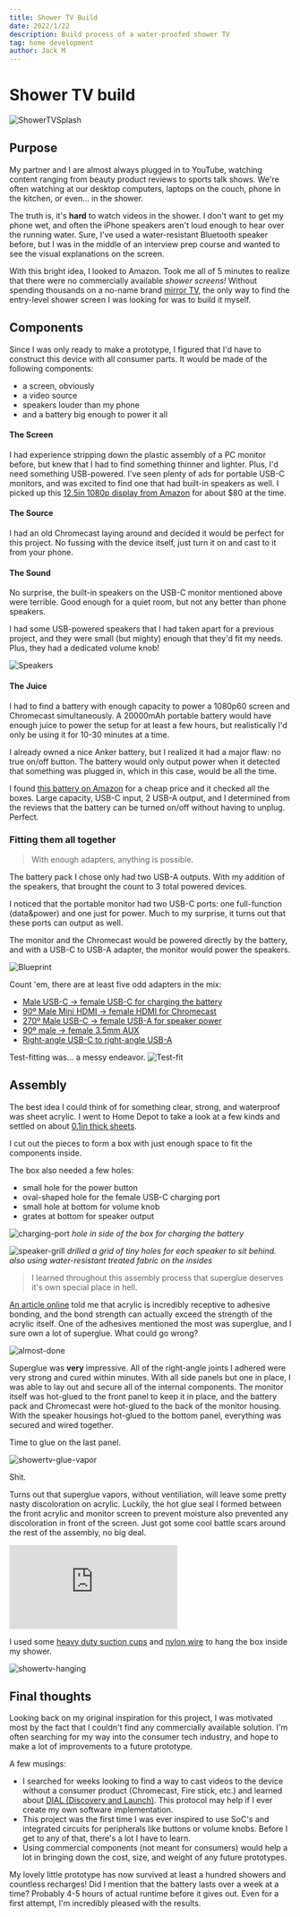 ```yaml
---
title: Shower TV Build
date: 2022/1/22
description: Build process of a water-proofed shower TV
tag: home development
author: Jack M
---
```


# Shower TV build

![ShowerTVSplash](/images/showertv/showertv_preview.gif)

## Purpose

My partner and I are almost always plugged in to YouTube, watching content ranging from beauty product reviews to sports talk shows. We're often watching at our desktop computers, laptops on the couch, phone in the kitchen, or even... in the shower. 

The truth is, it's **hard** to watch videos in the shower. I don't want to get my phone wet, and often the iPhone speakers aren't loud enough to hear over the running water. Sure, I've used a water-resistant Bluetooth speaker before, but I was in the middle of an interview prep course and wanted to see the visual explanations on the screen. 

With this bright idea, I looked to Amazon. Took me all of 5 minutes to realize that there were no commercially available _shower screens!_ Without spending thousands on a no-name brand [mirror TV](https://www.amazon.com/Haocrown-Waterproof-Television-Bluetooth-Touchscreen/dp/B08D3NYPFZ/ref=sr_1_13?keywords=shower+tv&qid=1642804348&sr=8-13), the only way to find the entry-level shower screen I was looking for was to build it myself.

## Components

Since I was only ready to make a prototype, I figured that I'd have to construct this device with all consumer parts. It would be made of the following components:

- a screen, obviously
- a video source
- speakers louder than my phone
- and a battery big enough to power it all

#### The Screen

I had experience stripping down the plastic assembly of a PC monitor before, but knew that I had to find something thinner and lighter. Plus, I'd need something USB-powered. 
I've seen plenty of ads for portable USB-C monitors, and was excited to find one that had built-in speakers as well. I picked up this [12.5in 1080p display from Amazon](https://www.amazon.com/gp/product/B08FX18FXM) for about $80 at the time.

#### The Source

I had an old Chromecast laying around and decided it would be perfect for this project. No fussing with the device itself, just turn it on and cast to it from your phone.

#### The Sound

No surprise, the built-in speakers on the USB-C monitor mentioned above were terrible. Good enough for a quiet room, but not any better than phone speakers.

I had some USB-powered speakers that I had taken apart for a previous project, and they were small (but mighty) enough that they'd fit my needs. Plus, they had a dedicated volume knob!

![Speakers](/images/showertv/speakers.jpg)

#### The Juice

I had to find a battery with enough capacity to power a 1080p60 screen and Chromecast simultaneously. A 20000mAh portable battery would have enough juice to power the setup for at least a few hours, but realistically I'd only be using it for 10-30 minutes at a time. 

I already owned a nice Anker battery, but I realized it had a major flaw: no true on/off button. The battery would only output power when it detected that something was plugged in, which in this case, would be all the time. 

I found [this battery on Amazon](https://www.amazon.com/gp/product/B08NPSRS1Y) for a cheap price and it checked all the boxes. Large capacity, USB-C input, 2 USB-A output, and I determined from the reviews that the battery can be turned on/off without having to unplug. Perfect.

### Fitting them all together

> With enough adapters, anything is possible.

The battery pack I chose only had two USB-A outputs. With my addition of the speakers, that brought the count to 3 total powered devices. 

I noticed that the portable monitor had two USB-C ports: one full-function (data&power) and one just for power. Much to my surprise, it turns out that these ports can output as well. 

The monitor and the Chromecast would be powered directly by the battery, and with a USB-C to USB-A adapter, the monitor would power the speakers. 

![Blueprint](/images/showertv/showertv_blueprint.png)

Count 'em, there are at least five odd adapters in the mix:

- [Male USB-C → female USB-C for charging the battery](https://www.amazon.com/gp/product/B07YP4SGZT)
- [90º Male Mini HDMI → female HDMI for Chromecast](https://www.amazon.com/gp/product/B01HQ2H42G)
- [270º Male USB-C → female USB-A for speaker power](https://www.amazon.com/gp/product/B08L4T3QN8)
- [90º male → female 3.5mm AUX](https://www.amazon.com/gp/product/B017PT8XRK)
- [Right-angle USB-C to right-angle USB-A](https://www.amazon.com/gp/product/B07PFHB3R4)

Test-fitting was... a messy endeavor. 
![Test-fit](/images/showertv/showertv_testfit.JPG)

## Assembly

The best idea I could think of for something clear, strong, and waterproof was sheet acrylic. I went to Home Depot to take a look at a few kinds and settled on about [0.1in thick sheets](https://www.homedepot.com/p/OPTIX-18-in-x-24-in-x-0-093-in-Clear-Acrylic-Sheet-Glass-Replacement-MC-05/202038047). 

I cut out the pieces to form a box with just enough space to fit the components inside. 

The box also needed a few holes:

- small hole for the power button
- oval-shaped hole for the female USB-C charging port
- small hole at bottom for volume knob
- grates at bottom for speaker output

![charging-port](/images/showertv/showertv_chargingport.jpg)
_hole in side of the box for charging the battery_

![speaker-grill](/images/showertv/showertv_speakergrill.jpg)
_drilled a grid of tiny holes for each speaker to sit behind. also using water-resistant treated fabric on the insides_


> I learned throughout this assembly process that superglue deserves it's own special place in hell. 

[An article online](https://www.permabond.com/materials_bonded/how-to-bond-acrylic/) told me that acrylic is incredibly receptive to adhesive bonding, and the bond strength can actually exceed the strength of the acrylic itself. One of the adhesives mentioned the most was superglue, and I sure own a lot of superglue. What could go wrong?

![almost-done](/images/showertv/showertv_parts.jpg)

Superglue was **very** impressive. All of the right-angle joints I adhered were very strong and cured within minutes. With all side panels but one in place, I was able to lay out and secure all of the internal components. The monitor itself was hot-glued to the front panel to keep it in place, and the battery pack and Chromecast were hot-glued to the back of the monitor housing. With the speaker housings hot-glued to the bottom panel, everything was secured and wired together. 

Time to glue on the last panel.

![showertv-glue-vapor](/images/showertv/showertv_glue.jpg)

Shit. 

Turns out that superglue vapors, without ventiliation, will leave some pretty nasty discoloration on acrylic. Luckily, the hot glue seal I formed between the front acrylic and monitor screen to prevent moisture also prevented any discoloration in front of the screen. Just got some cool battle scars around the rest of the assembly, no big deal. 

<iframe src="https://www.youtube.com/embed/PdhCyINa4Ew" title="YouTube video player" frameborder="0" allow="accelerometer; autoplay; clipboard-write; encrypted-media; gyroscope; picture-in-picture" allowfullscreen></iframe>

I used some [heavy duty suction cups](https://www.amazon.com/gp/product/B07N877WD8) and [nylon wire](https://www.amazon.com/gp/product/B08TTS287C) to hang the box inside my shower. 

![showertv-hanging](/images/showertv/showertv_hanging.jpg)


## Final thoughts

Looking back on my original inspiration for this project, I was motivated most by the fact that I couldn't find any commercially available solution. I'm often searching for my way into the consumer tech industry, and hope to make a lot of improvements to a future prototype.

A few musings:
- I searched for weeks looking to find a way to cast videos to the device without a consumer product (Chromecast, Fire stick, etc.) and learned about [DIAL (Discovery and Launch)](http://www.dial-multiscreen.org/). This protocol may help if I ever create my own software implementation.
- This project was the first time I was ever inspired to use SoC's and integrated circuits for peripherals like buttons or volume knobs. Before I get to any of that, there's a lot I have to learn.
- Using commercial components (not meant for consumers) would help a lot in bringing down the cost, size, and weight of any future prototypes. 

My lovely little prototype has now survived at least a hundred showers and countless recharges! Did I mention that the battery lasts over a week at a time? Probably 4-5 hours of actual runtime before it gives out. Even for a first attempt, I'm incredibly pleased with the results. 